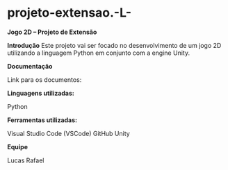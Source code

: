 # projeto-extensao.-L-

**Jogo 2D – Projeto de Extensão**

**Introdução**
Este projeto vai ser focado no desenvolvimento de um jogo 2D utilizando a linguagem Python em conjunto com a engine Unity.



**Documentação**


Link para os documentos:

**Linguagens utilizadas:**

Python

**Ferramentas utilizadas:**

Visual Studio Code (VSCode)
GitHub
Unity

**Equipe**

Lucas Rafael
